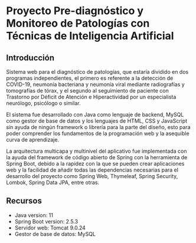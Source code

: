 # Proyecto Pre-diagnóstico y Monitoreo de Patologías con Técnicas de Inteligencia Artificial
## Introducción
Sistema web para el diagnóstico de patologías, que estaría dividido en dos programas independientes, el primero es referente a la detección de COVID-19, neumonía bacteriana y neumonía viral mediante radiografías y tomografías de tórax, y el segundo al seguimiento de paciente con Trastorno por Déficit de Atención e Hiperactividad por un especialista neurólogo, psicólogo o similar.

El sistema fue desarrollado con Java como lenguaje de backend, MySQL como gestor de base de datos y los lenguajes de HTML, CSS y JavaScript sin ayuda de ningún framework o librería para la parte del diseño, esto para poder comprender los fundamentos de la programación web y la asequible curva de aprendizaje.

La arquitectura multicapa y multinivel del aplicativo fue implementada con la ayuda del framework de código abierto de Spring con la herramienta de Spring Boot, debido a la rapidez con la que se pueden crear aplicaciones web y la facilidad de añadir todas las dependencias necesarias para el desarrollo del proyecto como Spring Web, Thymeleaf, Spring Security, Lombok, Spring Data JPA, entre otras.

## Recursos
* Java version: 11
* Spring Boot version: 2.5.3
*	Servidor web: Tomcat 9.0.24
*	Gestor de base de datos: MySQL
